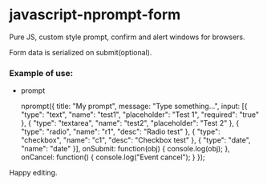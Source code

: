 javascript-nprompt-form
======================

Pure JS, custom style prompt, confirm and alert windows for browsers.

Form data is serialized on submit(optional).

### Example of use:
 - prompt

	nprompt({
		title: "My prompt",
		message: "Type something...",
		input: [{
			"type": "text",
			"name": "test1",
			"placeholder": "Test 1",
			"required": "true"
		}, {
			"type": "textarea",
			"name": "test2",
			"placeholder": "Test 2"
		}, {
			"type": "radio",
			"name": "r1",
			"desc": "Radio test"
		}, {
			"type": "checkbox",
			"name": "c1",
			"desc": "Checkbox test"
		}, {
			"type": "date",
			"name": "date"
		}],
		onSubmit: function(obj) {
			console.log(obj);
		},
		onCancel: function() {
			console.log("Event cancel");
		}
	});


Happy editing.